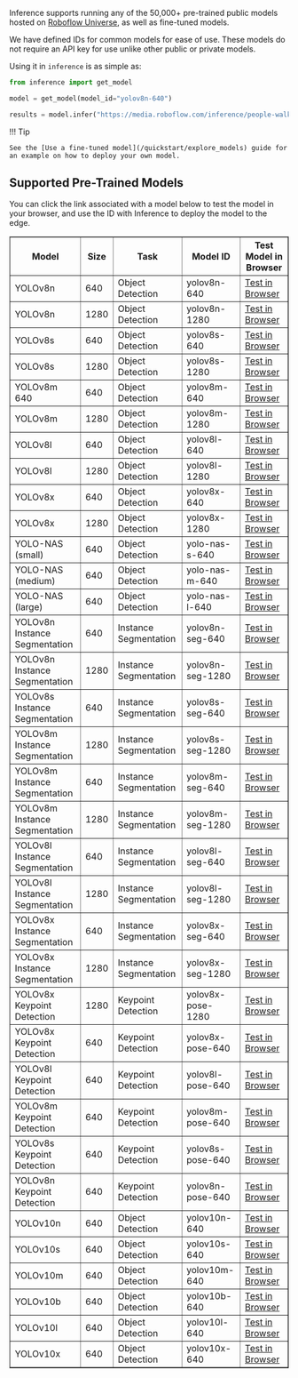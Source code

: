Inference supports running any of the 50,000+ pre-trained public models hosted on [Roboflow Universe](https://universe.roboflow.com), as well as fine-tuned models.

We have defined IDs for common models for ease of use. These models do not require an API key for use unlike other public or private models.

Using it in `inference` is as simple as:

```python
from inference import get_model

model = get_model(model_id="yolov8n-640")

results = model.infer("https://media.roboflow.com/inference/people-walking.jpg")
```

!!! Tip

    See the [Use a fine-tuned model](/quickstart/explore_models) guide for an example on how to deploy your own model.

## Supported Pre-Trained Models

You can click the link associated with a model below to test the model in your browser, and use the ID with Inference to deploy the model to the edge.

<style>
table {
  width: 100%;
  border-collapse: collapse;
}
</style>
<table border="1">
<tr>
    <th>Model</th>
    <th>Size</th>
    <th>Task</th>
    <th>Model ID</th>
    <th>Test Model in Browser</th>
</tr>
<tr>
    <td>YOLOv8n</td>
    <td>640</td>
    <td>Object Detection</td>
    <td>yolov8n-640</td>
    <td><a href="https://universe.roboflow.com/microsoft/coco/model/3">Test in Browser</a></td>
</tr>
<tr>
    <td>YOLOv8n</td>
    <td>1280</td>
    <td>Object Detection</td>
    <td>yolov8n-1280</td>
    <td><a href="https://universe.roboflow.com/microsoft/coco/model/9">Test in Browser</a></td>
</tr>
<tr>
    <td>YOLOv8s</td>
    <td>640</td>
    <td>Object Detection</td>
    <td>yolov8s-640</td>
    <td><a href="https://universe.roboflow.com/microsoft/coco/model/6">Test in Browser</a></td>
</tr>
<tr>
    <td>YOLOv8s</td>
    <td>1280</td>
    <td>Object Detection</td>
    <td>yolov8s-1280</td>
    <td><a href="https://universe.roboflow.com/microsoft/coco/model/10">Test in Browser</a></td>
</tr>
<tr>
    <td>YOLOv8m 640</td>
    <td>640</td>
    <td>Object Detection</td>
    <td>yolov8m-640</td>
    <td><a href="https://universe.roboflow.com/microsoft/coco/model/8">Test in Browser</a></td>
</tr>
<tr>
    <td>YOLOv8m</td>
    <td>1280</td>
    <td>Object Detection</td>
    <td>yolov8m-1280</td>
    <td><a href="https://universe.roboflow.com/microsoft/coco/model/11">Test in Browser</a></td>
</tr>
<tr>
    <td>YOLOv8l</td>
    <td>640</td>
    <td>Object Detection</td>
    <td>yolov8l-640</td>
    <td><a href="https://universe.roboflow.com/microsoft/coco/model/7">Test in Browser</a></td>
</tr>
<tr>
    <td>YOLOv8l</td>
    <td>1280</td>
    <td>Object Detection</td>
    <td>yolov8l-1280</td>
    <td><a href="https://universe.roboflow.com/microsoft/coco/model/12">Test in Browser</a></td>
</tr>
<tr>
    <td>YOLOv8x</td>
    <td>640</td>
    <td>Object Detection</td>
    <td>yolov8x-640</td>
    <td><a href="https://universe.roboflow.com/microsoft/coco/model/5">Test in Browser</a></td>
</tr>
<tr>
    <td>YOLOv8x</td>
    <td>1280</td>
    <td>Object Detection</td>
    <td>yolov8x-1280</td>
    <td><a href="https://universe.roboflow.com/microsoft/coco/model/13">Test in Browser</a></td>
</tr>
<tr>
    <td>YOLO-NAS (small)</td>
    <td>640</td>
    <td>Object Detection</td>
    <td>yolo-nas-s-640</td>
    <td><a href="https://universe.roboflow.com/microsoft/coco/model/14">Test in Browser</a></td>
</tr>
<tr>
    <td>YOLO-NAS (medium)</td>
    <td>640</td>
    <td>Object Detection</td>
    <td>yolo-nas-m-640</td>
    <td><a href="https://universe.roboflow.com/microsoft/coco/model/15">Test in Browser</a></td>
</tr>
<tr>
    <td>YOLO-NAS (large)</td>
    <td>640</td>
    <td>Object Detection</td>
    <td>yolo-nas-l-640</td>
    <td><a href="https://universe.roboflow.com/microsoft/coco/model/16">Test in Browser</a></td>
</tr>
<tr>
    <td>YOLOv8n Instance Segmentation</td>
    <td>640</td>
    <td>Instance Segmentation</td>
    <td>yolov8n-seg-640</td>
    <td><a href="https://universe.roboflow.com/microsoft/coco-dataset-vdnr1/model/2">Test in Browser</a></td>
</tr>
<tr>
    <td>YOLOv8n Instance Segmentation</td>
    <td>1280</td>
    <td>Instance Segmentation</td>
    <td>yolov8n-seg-1280</td>
    <td><a href="https://universe.roboflow.com/microsoft/coco-dataset-vdnr1/model/7">Test in Browser</a></td>
</tr>
<tr>
    <td>YOLOv8s Instance Segmentation</td>
    <td>640</td>
    <td>Instance Segmentation</td>
    <td>yolov8s-seg-640</td>
    <td><a href="https://universe.roboflow.com/microsoft/coco-dataset-vdnr1/model/4">Test in Browser</a></td>
</tr>
<tr>
    <td>YOLOv8m Instance Segmentation</td>
    <td>1280</td>
    <td>Instance Segmentation</td>
    <td>yolov8s-seg-1280</td>
    <td><a href="https://universe.roboflow.com/microsoft/coco-dataset-vdnr1/model/8">Test in Browser</a></td>
</tr>
<tr>
    <td>YOLOv8m Instance Segmentation</td>
    <td>640</td>
    <td>Instance Segmentation</td>
    <td>yolov8m-seg-640</td>
    <td><a href="https://universe.roboflow.com/microsoft/coco-dataset-vdnr1/model/5">Test in Browser</a></td>
</tr>
<tr>
    <td>YOLOv8m Instance Segmentation</td>
    <td>1280</td>
    <td>Instance Segmentation</td>
    <td>yolov8m-seg-1280</td>
    <td><a href="https://universe.roboflow.com/microsoft/coco-dataset-vdnr1/model/9">Test in Browser</a></td>
</tr>
<tr>
    <td>YOLOv8l Instance Segmentation</td>
    <td>640</td>
    <td>Instance Segmentation</td>
    <td>yolov8l-seg-640</td>
    <td><a href="https://universe.roboflow.com/microsoft/coco-dataset-vdnr1/model/6">Test in Browser</a></td>
</tr>
<tr>
    <td>YOLOv8l Instance Segmentation</td>
    <td>1280</td>
    <td>Instance Segmentation</td>
    <td>yolov8l-seg-1280</td>
    <td><a href="https://universe.roboflow.com/microsoft/coco-dataset-vdnr1/model/10">Test in Browser</a></td>
</tr>
<tr>
    <td>YOLOv8x Instance Segmentation</td>
    <td>640</td>
    <td>Instance Segmentation</td>
    <td>yolov8x-seg-640</td>
    <td><a href="https://universe.roboflow.com/microsoft/coco-dataset-vdnr1/model/3">Test in Browser</a></td>
</tr>
<tr>
    <td>YOLOv8x Instance Segmentation</td>
    <td>1280</td>
    <td>Instance Segmentation</td>
    <td>yolov8x-seg-1280</td>
    <td><a href="https://universe.roboflow.com/microsoft/coco-dataset-vdnr1/model/11">Test in Browser</a></td>
</tr>
<tr>
    <td>YOLOv8x Keypoint Detection</td>
    <td>1280</td>
    <td>Keypoint Detection</td>
    <td>yolov8x-pose-1280</td>
    <td><a href="https://universe.roboflow.com/microsoft/coco-pose-detection/6">Test in Browser</a></td>
</tr>
<tr>
    <td>YOLOv8x Keypoint Detection</td>
    <td>640</td>
    <td>Keypoint Detection</td>
    <td>yolov8x-pose-640</td>
    <td><a href="https://universe.roboflow.com/microsoft/coco-pose-detection/5">Test in Browser</a></td>
</tr>
<tr>
    <td>YOLOv8l Keypoint Detection</td>
    <td>640</td>
    <td>Keypoint Detection</td>
    <td>yolov8l-pose-640</td>
    <td><a href="https://universe.roboflow.com/microsoft/coco-pose-detection/4">Test in Browser</a></td>
</tr>
<tr>
    <td>YOLOv8m Keypoint Detection</td>
    <td>640</td>
    <td>Keypoint Detection</td>
    <td>yolov8m-pose-640</td>
    <td><a href="https://universe.roboflow.com/microsoft/coco-pose-detection/3">Test in Browser</a></td>
</tr>
<tr>
    <td>YOLOv8s Keypoint Detection</td>
    <td>640</td>
    <td>Keypoint Detection</td>
    <td>yolov8s-pose-640</td>
    <td><a href="https://universe.roboflow.com/microsoft/coco-pose-detection/2">Test in Browser</a></td>
</tr>
<tr>
    <td>YOLOv8n Keypoint Detection</td>
    <td>640</td>
    <td>Keypoint Detection</td>
    <td>yolov8n-pose-640</td>
    <td><a href="https://universe.roboflow.com/microsoft/coco-pose-detection/1">Test in Browser</a></td>
</tr>
<tr>
    <td>YOLOv10n</td>
    <td>640</td>
    <td>Object Detection</td>
    <td>yolov10n-640</td>
    <td><a href="https://universe.roboflow.com/microsoft/coco/model/19">Test in Browser</a></td>
</tr>
<tr>
    <td>YOLOv10s</td>
    <td>640</td>
    <td>Object Detection</td>
    <td>yolov10s-640</td>
    <td><a href="https://universe.roboflow.com/microsoft/coco/model/20">Test in Browser</a></td>
</tr>
<tr>
    <td>YOLOv10m</td>
    <td>640</td>
    <td>Object Detection</td>
    <td>yolov10m-640</td>
    <td><a href="https://universe.roboflow.com/microsoft/coco/model/21">Test in Browser</a></td>
</tr>
<tr>
    <td>YOLOv10b</td>
    <td>640</td>
    <td>Object Detection</td>
    <td>yolov10b-640</td>
    <td><a href="https://universe.roboflow.com/microsoft/coco/model/22">Test in Browser</a></td>
</tr>
<tr>
    <td>YOLOv10l</td>
    <td>640</td>
    <td>Object Detection</td>
    <td>yolov10l-640</td>
    <td><a href="https://universe.roboflow.com/microsoft/coco/model/23">Test in Browser</a></td>
</tr>
<tr>
    <td>YOLOv10x</td>
    <td>640</td>
    <td>Object Detection</td>
    <td>yolov10x-640</td>
    <td><a href="https://universe.roboflow.com/microsoft/coco/model/24">Test in Browser</a></td>
</tr>
</table>
